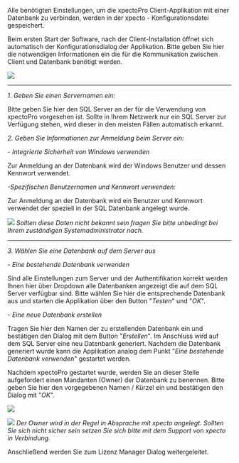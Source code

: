 Alle benötigten Einstellungen, um die xpectoPro Client-Applikation mit einer Datenbank zu verbinden, werden in der  xpecto - Konfigurationsdatei gespeichert.

Beim ersten Start der Software, nach der Client-Installation öffnet sich automatisch der Konfigurationsdialog der Applikation. Bitte geben Sie hier die notwendigen Informationen ein die für die Kommunikation zwischen Client und Datenbank benötigt werden.

![](http://xpecto.github.io/docs/xpecto/Installation/Installation_der_Software/Verbindung_Datenbank.png)


----------


*1. Geben Sie einen Servernamen ein:*

Bitte geben Sie hier den SQL Server an der für die Verwendung von xpectoPro vorgesehen ist. Sollte in Ihrem Netzwerk nur ein SQL Server zur Verfügung stehen, wird dieser in den meisten Fällen automatisch erkannt. 

*2. Geben Sie Informationen zur Anmeldung beim Server ein:*

 *- Integrierte Sicherheit von Windows verwenden* 

Zur Anmeldung an der Datenbank wird der Windows Benutzer und dessen Kennwort verwendet.
 
*-Spezifischen Benutzernamen und Kennwort verwenden:* 

Zur Anmeldung an der Datenbank wird ein Benutzer und Kennwort verwendet der speziell in der SQL Datenbank angelegt wurde.

![](http://xpecto.github.io/docs/xpecto/Grafiken/gr_gluehbirne.jpg) *Sollten diese Daten nicht bekannt sein fragen Sie bitte unbedingt bei Ihrem zuständigen Systemadministrator nach.*


----------

*3. Wählen Sie eine Datenbank auf dem Server aus*

 *- Eine bestehende Datenbank verwenden*
 
Sind alle Einstellungen zum Server und der Authentifikation korrekt werden Ihnen hier über Dropdown alle Datenbanken angezeigt die auf dem SQL Server verfügbar sind. Bitte wählen Sie hier die entsprechende Datenbank aus und starten die Applikation über den Button "*Testen*" und "*OK*".

*- Eine neue Datenbank erstellen*

Tragen Sie hier den Namen der zu erstellenden Datenbank ein und bestätigen den Dialog mit dem Button "*Erstellen*". Im Anschluss wird auf dem SQL Server eine neu Datenbank generiert. Nachdem die Datenbank generiert wurde kann die Applikation analog dem Punkt "*Eine bestehende Datenbank verwenden*" gestartet werden.

Nachdem xpectoPro gestartet wurde, werden Sie an dieser Stelle aufgefordert einen Mandanten (Owner) der Datenbank zu benennen. 
Bitte geben Sie hier den vorgegebenen Namen / Kürzel ein und bestätigen den Dialog mit "*OK*".

![](http://xpecto.github.io/docs/xpecto/Installation/Installation_der_Software/owner.png)

![](http://xpecto.github.io/docs/xpecto/Grafiken/gr_gluehbirne.jpg) *Der Owner wird in der Regel in Absprache mit xpecto angelegt. Sollten Sie sich nicht sicher sein setzen Sie sich bitte mit dem Support von xpecto in Verbindung.*

Anschließend werden Sie zum Lizenz Manager Dialog weitergeleitet.

 

	  
